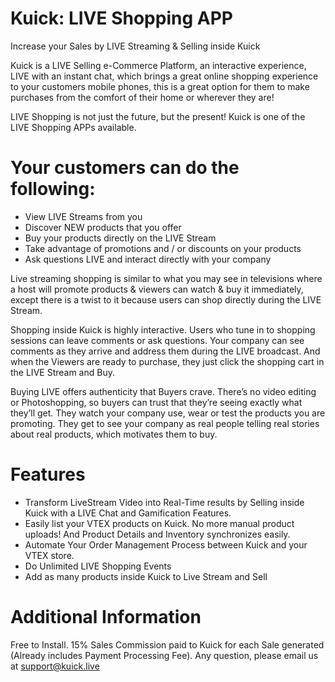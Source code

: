 # Kuick: LIVE Shopping APP

Increase your Sales by LIVE Streaming & Selling inside Kuick

Kuick is a LIVE Selling e-Commerce Platform, an interactive experience, LIVE with an instant chat, which brings a great online shopping experience to your customers mobile phones, this is a great option for them to make purchases from the comfort of their home or wherever they are!

LIVE Shopping is not just the future, but the present! Kuick is one of the LIVE Shopping APPs available.

# Your customers can do the following:

* View LIVE Streams from you
* Discover NEW products that you offer
* Buy your products directly on the LIVE Stream
* Take advantage of promotions and / or discounts on your products
* Ask questions LIVE and interact directly with your company

Live streaming shopping is similar to what you may see in televisions where a host will promote products & viewers can watch & buy it immediately, except there is a twist to it because users can shop directly during the LIVE Stream.

Shopping inside Kuick is highly interactive. Users who tune in to shopping sessions can leave comments or ask questions. Your company can see comments as they arrive and address them during the LIVE broadcast. And when the Viewers are ready to purchase, they just click the shopping cart in the LIVE Stream and Buy.

Buying LIVE offers authenticity that Buyers crave. There’s no video editing or Photoshopping, so buyers can trust that they’re seeing exactly what they’ll get. They watch your company use, wear or test the products you are promoting. They get to see your company as real people telling real stories about real products, which motivates them to buy.

# Features

- Transform LiveStream Video into Real-Time results by Selling inside Kuick with a LIVE Chat and Gamification Features.
- Easily list your VTEX products on Kuick. No more manual product uploads! And Product Details and Inventory synchronizes easily.
- Automate Your Order Management Process between Kuick and your VTEX store.
- Do Unlimited LIVE Shopping Events
- Add as many products inside Kuick to Live Stream and Sell

# Additional Information

Free to Install. 15% Sales Commission paid to Kuick for each Sale generated (Already includes Payment Processing Fee). Any question, please email us at support@kuick.live
